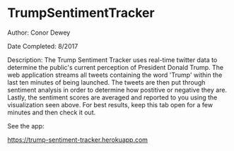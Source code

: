 # TrumpSentimentTracker

Author: Conor Dewey

Date Completed: 8/2017

Description: The Trump Sentiment Tracker uses real-time twitter data to determine the public's current perception of President Donald Trump. The web application streams all tweets containing the word 'Trump' within the last ten minutes of being launched. The tweets are then put through sentiment analysis in order to determine how postitive or negative they are. Lastly, the sentiment scores are averaged and reported to you using the visualization seen above. For best results, keep this tab open for a few minutes and then check it out.

See the app:

https://trump-sentiment-tracker.herokuapp.com
